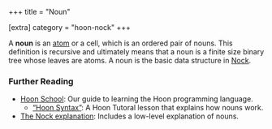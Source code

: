 +++
title = "Noun"

[extra]
category = "hoon-nock"
+++

A **noun** is an [atom](/reference/glossary/atom) or a cell, which is an ordered pair of nouns. This definition is recursive and ultimately means that a noun is a finite size binary tree whose leaves are atoms. A noun is the basic data structure in [Nock](/reference/glossary/nock).

### Further Reading

- [Hoon School](/guides/core/hoon-school/): Our guide to learning the Hoon programming language.
  - [“Hoon Syntax”](/guides/core/hoon-school/B-syntax#nouns): A Hoon Tutoral lesson that explains how nouns work.
- [The Nock explanation](/reference/nock/): Includes a low-level explanation of nouns.
